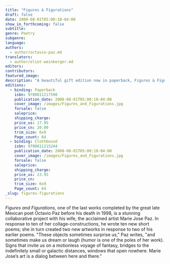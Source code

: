 ```yaml
---
title: "Figures & Figurations"
draft: false
date: 2008-08-01T05:00:10-04:00
show_in_forthcoming: false
subtitle:
genre: Poetry
subgenre:
language:
authors:
  - author/octavio-paz.md
translators:
  - author/eliot-weinberger.md
editors:
contributors:
featured_image:
description: "A beautiful gift edition now in paperback, Figures & Figurations is a collaboration between the Nobel Prize laureate Octavio Paz and his wife of thirty years, the artist Marie José Paz. "
editions:
  - binding: Paperback
    isbn: 9780811217590
    publication_date: 2008-08-01T05:00:10-04:00
    cover_image: /images/Figures_and_Figurations.jpg
    forsale: false
    saleprice:
    shipping_charge:
    price_us: 17.95
    price_cn: 20.00
    trim_size: 6x9
    Page_count: 64
  - binding: Clothbound
    isbn: 9780811215244
    publication_date: 2008-08-01T05:00:10-04:00
    cover_image: /images/Figures_and_Figurations.jpg
    forsale: false
    saleprice:
    shipping_charge:
    price_us: 23.95
    price_cn:
    trim_size: 6x9
    Page_count: 64
_slug: figures-figurations
---
```


_Figures and Figurations_, one of the last works completed by the great late Mexican poet Octavio Paz before his death in 1998, is a stunning collaborative project with his wife, the acclaimed artist Marie Jose Paz. In response to ten of her collage-constructions, he wrote ten new short poems; she in turn created two new artworks in response to two of his earlier poems. "These objects sometimes surprise us," Paz writes, "and sometimes make us dream or laugh (humor is one of the poles of her work). Signs that invite us on a motionless voyage of fantasy, bridges to the indefinitely small or galactic distances, windows that open nowhere. Marie Jose’s art is a dialog between here and there."

